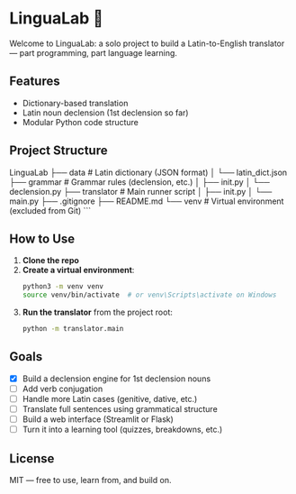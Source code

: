 # LinguaLab 📜

Welcome to LinguaLab: a solo project to build a Latin-to-English translator — part programming, part language learning.

## Features
- Dictionary-based translation
- Latin noun declension (1st declension so far)
- Modular Python code structure

## Project Structure
LinguaLab ├── data # Latin dictionary (JSON format) │ └── latin_dict.json ├── grammar # Grammar rules (declension, etc.) │ ├── init.py │ └── declension.py ├── translator # Main runner script │ ├── init.py │ └── main.py ├── .gitignore ├── README.md └── venv # Virtual environment (excluded from Git) ```


## How to Use

1. **Clone the repo**
2. **Create a virtual environment**:
    ```bash
    python3 -m venv venv
    source venv/bin/activate  # or venv\Scripts\activate on Windows
    ```
3. **Run the translator** from the project root:
    ```bash
    python -m translator.main
    ```

## Goals
- [x] Build a declension engine for 1st declension nouns
- [ ] Add verb conjugation
- [ ] Handle more Latin cases (genitive, dative, etc.)
- [ ] Translate full sentences using grammatical structure
- [ ] Build a web interface (Streamlit or Flask)
- [ ] Turn it into a learning tool (quizzes, breakdowns, etc.)

## License
MIT — free to use, learn from, and build on.